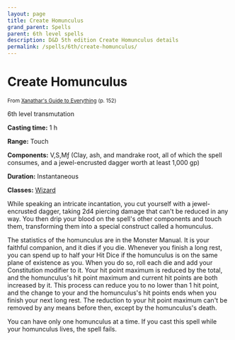 ```yaml
---
layout: page
title: Create Homunculus
grand_parent: Spells
parent: 6th level spells 
description: D&D 5th edition Create Homunculus details
permalink: /spells/6th/create-homunculus/
---
```


# Create Homunculus

<small>From <a target="_blank" href="https://dnd.wizards.com/products/tabletop-games/rpg-products/xanathars-guide-everything">Xanathar's Guide to Everything</a> (p. 152)</small>

6th level transmutation

**Casting time:** 1 h

**Range:** Touch

**Components:** V,S,Mƒ (Clay, ash, and mandrake root, all of which the spell consumes, and a jewel-encrusted dagger worth at least 1,000 gp)

**Duration:** Instantaneous

**Classes:** [Wizard](/classes/wizard/)

While speaking an intricate incantation, you cut yourself with a jewel-encrusted dagger, taking 2d4 piercing damage that can't be reduced in any way. You then drip your blood on the spell's other components and touch them, transforming them into a special construct called a homunculus.

   The statistics of the homunculus are in the Monster Manual. It is your faithful companion, and it dies if you die. Whenever you finish a long rest, you can spend up to half your Hit Dice if the homunculus is on the same plane of existence as you. When you do so, roll each die and add your Constitution modifier to it. Your hit point maximum is reduced by the total, and the homunculus's hit point maximum and current hit points are both increased by it. This process can reduce you to no lower than 1 hit point, and the change to your and the homunculus's hit points ends when you finish your next long rest. The reduction to your hit point maximum can't be removed by any means before then, except by the homunculus's death.

   You can have only one homunculus at a time. If you cast this spell while your homunculus lives, the spell fails.